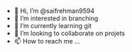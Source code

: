 - 👋 Hi, I’m @saifrehman9594
- 👀 I’m interested in branching
- 🌱 I’m currently learning git
- 💞️ I’m looking to collaborate on projets
- 📫 How to reach me ...

<!---
saifrehman9594/saifrehman9594 is a ✨ special ✨ repository because its `README.md` (this file) appears on your GitHub profile.
You can click the Preview link to take a look at your changes.
--->
